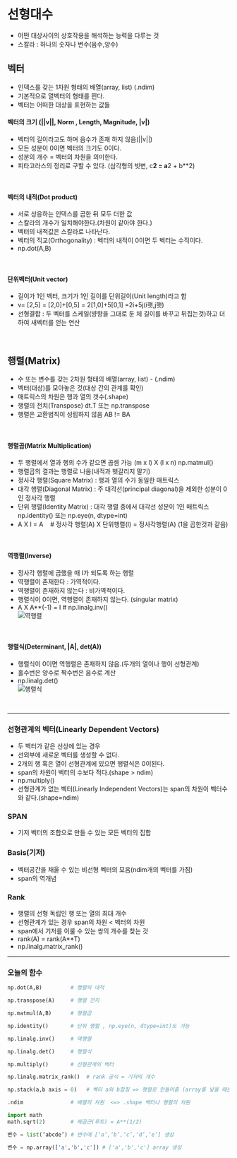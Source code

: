 # 선형대수   
- 어떤 대상사이의 상호작용을 해석하는 능력을 다루는 것   
- 스칼라 : 하나의 숫자나 변수(음수,양수)   


## 벡터   
- 인덱스를 갖는 1차원 형태의 배열(array, list) (.ndim)
- 기본적으로 열벡터의 형태를 띈다.
- 벡터는 어떠한 대상을 표현하는 값들
#### 벡터의 크기 (||v||, Norm , Length, Magnitude, |v|)   
- 벡터의 길이라고도 하며 음수가 존재 하지 않음(||v||)
- 모든 성분이 0이면 벡터의 크기도 0이다.
- 성분의 개수 = 벡터의 차원을 의미한다.
- 피타고라스의 정리로 구할 수 있다. (삼각형의 빗변, c**2 = a**2 + b**2)
</br>

#### 벡터의 내적(Dot product)   
- 서로 상응하는 인덱스를 곱한 뒤 모두 더한 값
- 스칼라의 개수가 일치해야한다.(차원이 같아야 한다.)
- 벡터의 내적값은 스칼라로 나타난다.
- 벡터의 직교(Orthogonality) : 벡터의 내적이 0이면 두 벡터는 수직이다.
- np.dot(A,B)   
</br>

#### 단위벡터(Unit vector)   
- 길이가 1인 벡터, 크기가 1인 길이를 단위길이(Unit length)라고 함
- v= [2,5] = [2,0]+[0,5] = 2[1,0]+5[0,1] =2i+5j(i햇,j햇) 
- 선형결합 : 두 벡터를 스케일(뱡향을 그대로 둔 체 길이를 바꾸고 뒤집는것)하고 더하여 새벡터를 얻는 연산
</br>

## 행렬(Matrix)   
- 수 또는 변수를 갖는 2차원 형태의 배열(array, list) - (.ndim)
- 벡터(대상)를 모아놓은 것(대상 간의 관계를 확인)
- 매트릭스의 차원은 행과 열의 갯수(.shape) 
- 행렬의 전치(Transpose) dt.T  또는 np.transpose
- 행렬은 교환법칙이 성립하지 않음 AB != BA
</br>

#### 행렬곱(Matrix Multiplication)   
- 두 행렬에서 열과 행의 수가 같으면 곱셈 가능 (m x l) X (l x n)  np.matmul()
- 행렬곱의 결과는 행렬로 나옴(내적과 헷갈리지 말기)
- 정사각 행렬(Square Matrix) : 행과 열의 수가 동일한 매트릭스
- 대각 행렬(Diagonal Matrix) : 주 대각선(principal diagonal)을 제외한 성분이 0인 정사각 행렬
- 단위 행렬(Identity Matrix) : 대각 행렬 중에서 대각선 성분이 1인 매트릭스 np.identity() 또는 np.eye(n, dtype=int)
- A X I = A &nbsp;&nbsp;&nbsp;# 정사각 행렬(A)  X 단위행렬(I) = 정사각행렬(A) (1을 곱한것과 같음)   
</br>

#### 역행렬(Inverse)   
- 정사각 행렬에 곱했을 때 I가 되도록 하는 행렬
- 역행렬이 존재한다 : 가역적이다.
- 역행렬이 존재하지 않는다 : 비가역적이다.
- 행렬식이 0이면, 역행렬이 존재하지 않는다. (singular matrix)
- A X A**(-1) = I # np.linalg.inv()   
![역행렬](https://user-images.githubusercontent.com/110000734/185137882-648648c7-a6aa-4d90-bcdc-48930001bb82.JPG)
</br>

#### 행렬식(Determinant, |A|, det(A))   
- 행렬식이 0이면 역행렬은 존재하지 않음.(두개의 열이나 행이 선형관계)
- 홀수번은 양수로 짝수번은 음수로 계산   
- np.linalg.det()   
![행렬식](https://user-images.githubusercontent.com/110000734/185137143-b23e66d9-a8c3-48cf-a06e-d9304776e77d.JPG)
</br>

---

### 선형관계의 벡터(Linearly Dependent Vectors)   
- 두 벡터가 같은 선상에 있는 경우
- 선외부에 새로운 벡터를 생성할 수 없다.
- 2개의 행 혹은 열이 선형관계에 있으면 행렬식은 0이된다.
- span의 차원이 벡터의 수보다 적다.(shape > ndim)
- np.multiply()
- 선형관계가 없는 벡터(Linearly Independent Vectors)는 span의 차원이 벡터수와 같다.(shape=ndim)   

### SPAN   
- 기저 벡터의 조합으로 만들 수 있는 모든 벡터의 집합
### Basis(기저)   
- 벡터공간을 채울 수 있는 비선형 벡터의 모음(ndim개의 벡터를 가짐)
- span의 역개념   
### Rank   
- 행렬의 선형 독립인 행 또는 열의 최대 개수
- 선형관계가 있는 경우 span의 차원 < 벡터의 차원   
- span에서 기저를 이룰 수 있는 쌍의 개수를 찾는 것
- rank(A) = rank(A**T) 
- np.linalg.matrix_rank()   

---

### 오늘의 함수   

```python
np.dot(A,B)         # 행렬의 내적

np.transpose(A)     # 행렬 전치

np.matmul(A,B)      # 행렬곱

np.identity()       # 단위 행렬 , np.eye(n, dtype=int)도 가능

np.linalg.inv()     # 역행렬 

np.linalg.det()     # 행렬식

np.multiply()       # 선형관계의 벡터

np.linalg.matrix_rank()  # rank 공식 = 기저의 개수

np.stack(a,b axis = 0)   # 벡터 a와 b합침 => 행렬로 만들어줌 (array를 넣을 때는 axis 안써도 됨)

.ndim               # 배열의 차원  <=> .shape 벡터나 행렬의 차원

import math
math.sqrt(2)        # 제곱근(루트) = A**(1/2)

변수 = list(‘abcde’) # 변수에 [‘a’,‘b’,‘c’,‘d’,‘e’] 생성

변수 = np.array(['a','b','c']) # ['a','b','c'] array 생성

```
